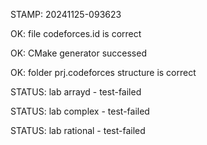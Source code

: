 STAMP: 20241125-093623
OK: file codeforces.id is correct
OK: CMake generator successed
OK: folder prj.codeforces structure is correct
STATUS: lab arrayd - test-failed
STATUS: lab complex - test-failed
STATUS: lab rational - test-failed
